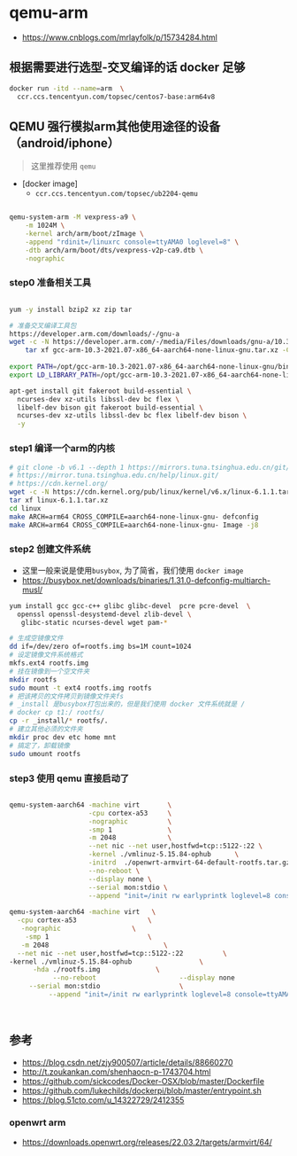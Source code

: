# qemu-arm 
- https://www.cnblogs.com/mrlayfolk/p/15734284.html



## 根据需要进行选型-交叉编译的话 docker 足够
```bash
docker run -itd --name=arm  \
  ccr.ccs.tencentyun.com/topsec/centos7-base:arm64v8

```

## QEMU 强行模拟arm其他使用途径的设备（android/iphone）
> 这里推荐使用 `qemu`
- [docker image]
    - `ccr.ccs.tencentyun.com/topsec/ub2204-qemu`
    
```bash

qemu-system-arm -M vexpress-a9 \
    -m 1024M \
    -kernel arch/arm/boot/zImage \
    -append "rdinit=/linuxrc console=ttyAMA0 loglevel=8" \
    -dtb arch/arm/boot/dts/vexpress-v2p-ca9.dtb \
    -nographic


```

### step0 准备相关工具
```bash

yum -y install bzip2 xz zip tar

# 准备交叉编译工具包 
https://developer.arm.com/downloads/-/gnu-a
wget -c -N https://developer.arm.com/-/media/Files/downloads/gnu-a/10.3-2021.07/binrel/gcc-arm-10.3-2021.07-x86_64-aarch64-none-linux-gnu.tar.xz && 、
    tar xf gcc-arm-10.3-2021.07-x86_64-aarch64-none-linux-gnu.tar.xz -C /opt/ 
 
export PATH=/opt/gcc-arm-10.3-2021.07-x86_64-aarch64-none-linux-gnu/bin/:$PATH
export LD_LIBRARY_PATH=/opt/gcc-arm-10.3-2021.07-x86_64-aarch64-none-linux-gnu/lib64:/opt/gcc-arm-10.3-2021.07-x86_64-aarch64-none-linux-gnu/aarch64-none-linux-gnu/lib64/:$LD_LIBRARY_PATH

apt-get install git fakeroot build-essential \
  ncurses-dev xz-utils libssl-dev bc flex \
  libelf-dev bison git fakeroot build-essential \
  ncurses-dev xz-utils libssl-dev bc flex libelf-dev bison \
  -y 


```

### step1 编译一个arm的内核
```bash
# git clone -b v6.1 --depth 1 https://mirrors.tuna.tsinghua.edu.cn/git/linux.git
# https://mirror.tuna.tsinghua.edu.cn/help/linux.git/
# https://cdn.kernel.org/
wget -c -N https://cdn.kernel.org/pub/linux/kernel/v6.x/linux-6.1.1.tar.xz
tar xf linux-6.1.1.tar.xz
cd linux
make ARCH=arm64 CROSS_COMPILE=aarch64-none-linux-gnu- defconfig
make ARCH=arm64 CROSS_COMPILE=aarch64-none-linux-gnu- Image -j8


```


### step2 创建文件系统
- 这里一般来说是使用`busybox`, 为了简省，我们使用 `docker image`
- https://busybox.net/downloads/binaries/1.31.0-defconfig-multiarch-musl/

```bash
yum install gcc gcc-c++ glibc glibc-devel  pcre pcre-devel  \
  openssl openssl-desystemd-devel zlib-devel \
   glibc-static ncurses-devel wget pam-*

# 生成空镜像文件
dd if=/dev/zero of=rootfs.img bs=1M count=1024
# 设定镜像文件系统格式
mkfs.ext4 rootfs.img
# 挂在镜像到一个空文件夹
mkdir rootfs
sudo mount -t ext4 rootfs.img rootfs
# 把该拷贝的文件拷贝到镜像文件夹fs
# _install 是busybox打包出来的，但是我们使用 docker 文件系统就是 / 
# docker cp t1:/ rootfs/
cp -r _install/* rootfs/.
# 建立其他必须的文件夹
mkdir proc dev etc home mnt
# 搞定了，卸载镜像
sudo umount rootfs

```

### step3 使用 qemu 直接启动了 
```bash

qemu-system-aarch64 -machine virt       \
                    -cpu cortex-a53     \
                    -nographic          \
                    -smp 1              \
                    -m 2048             \
                    --net nic --net user,hostfwd=tcp::5122-:22 \
                    -kernel ./vmlinuz-5.15.84-ophub      \
                    -initrd  ./openwrt-armvirt-64-default-rootfs.tar.gz \
                    --no-reboot \
                    --display none \
                    --serial mon:stdio \
                    --append "init=/init rw earlyprintk loglevel=8 console=ttyAMA0,115200  panic=1" 
       
qemu-system-aarch64 -machine virt   \
  -cpu cortex-a53                  \
   -nographic                  \
    -smp 1                         \
   -m 2048                             \
  --net nic --net user,hostfwd=tcp::5122-:22          \
-kernel ./vmlinuz-5.15.84-ophub                 \
      -hda ./rootfs.img              \
           --no-reboot                     --display none                 \
     --serial mon:stdio                    \
          --append "init=/init rw earlyprintk loglevel=8 console=ttyAMA0,115200 root=/dev/ram  panic=1"

       
```

## 参考
- https://blog.csdn.net/zjy900507/article/details/88660270
- http://t.zoukankan.com/shenhaocn-p-1743704.html
- https://github.com/sickcodes/Docker-OSX/blob/master/Dockerfile
- https://github.com/lukechilds/dockerpi/blob/master/entrypoint.sh
- https://blog.51cto.com/u_14322729/2412355

### openwrt arm 
- https://downloads.openwrt.org/releases/22.03.2/targets/armvirt/64/

